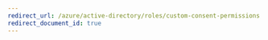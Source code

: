 ```yaml
---
redirect_url: /azure/active-directory/roles/custom-consent-permissions
redirect_document_id: true
---
```


